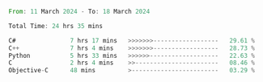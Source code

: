 <!--<div align=center><img src="https://leetcard.jacoblin.cool/CalvinWan0101"></div>-->

<!--START_SECTION:waka-->

```rust
From: 11 March 2024 - To: 18 March 2024

Total Time: 24 hrs 35 mins

C#               7 hrs 17 mins   >>>>>>>------------------   29.61 %
C++              7 hrs 4 mins    >>>>>>>------------------   28.73 %
Python           5 hrs 33 mins   >>>>>>-------------------   22.63 %
C                2 hrs 4 mins    >>-----------------------   08.46 %
Objective-C      48 mins         >------------------------   03.29 %
```

<!--END_SECTION:waka-->
